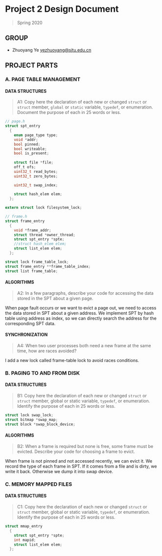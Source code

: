 # Project 2 Design Document


> Spring 2020

## GROUP

- Zhuoyang Ye <yezhuoyang@sjtu.edu.cn>



## PROJECT PARTS

### A. PAGE TABLE MANAGEMENT  

#### DATA STRUCTURES

> A1: Copy here the declaration of each new or changed `struct` or
> `struct` member, `global` or `static` variable, `typedef`, or
> enumeration.  Document the purpose of each in 25 words or less.

```C
// page.h
struct spt_entry
  {
    enum page_type type;
    void *addr;
    bool pinned;
    bool writeable;
    bool is_present;
    
    struct file *file;
    off_t ofs;
    uint32_t read_bytes;
    uint32_t zero_bytes;

    uint32_t swap_index;
    
    struct hash_elem elem;
  };

extern struct lock filesystem_lock;

// frame.h
struct frame_entry
  {
    void *frame_addr;
    struct thread *owner_thread;
    struct spt_entry *spte;
    //struct hash_elem elem;
    struct list_elem elem;
  };

struct lock frame_table_lock;
struct frame_entry **frame_table_index;
struct list frame_table;
```

#### ALGORITHMS

> A2: In a few paragraphs, describe your code for accessing the data
> stored in the SPT about a given page.


When page fault occurs or we want to evict a page out, we need to access the data stored in SPT about a given address. We implement SPT by hash table using address as index, so we can directly search the address for the corresponding SPT data.

#### SYNCHRONIZATION

> A4: When two user processes both need a new frame at the same time,
> how are races avoided?

I add a new lock called frame-table lock to avoid races conditions. 

### B. PAGING TO AND FROM DISK

#### DATA STRUCTURES

> B1: Copy here the declaration of each new or changed `struct` or
> `struct` member, global or static variable, `typedef`, or
> enumeration.  Identify the purpose of each in 25 words or less.

```c
struct lock swap_lock;
struct bitmap *swap_map;
struct block *swap_block_device;
```

#### ALGORITHMS

> B2: When a frame is required but none is free, some frame must be
> evicted.  Describe your code for choosing a frame to evict.


When frame is not pinned and not accessed recently, we can evict it. We record the type of each frame in SPT. If it comes from a file and is dirty, we write it back. Otherwise we dump it into swap device.



### C. MEMORY MAPPED FILES

#### DATA STRUCTURES

> C1: Copy here the declaration of each new or changed `struct` or
> `struct` member, global or static variable, `typedef`, or
> enumeration.  Identify the purpose of each in 25 words or less.

```C
struct mmap_entry
  {
    struct spt_entry *spte;
    int mapid;
    struct list_elem elem;
  };
```
